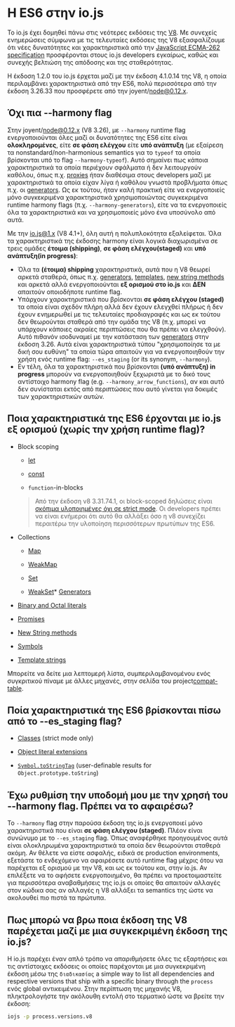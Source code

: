 # H ES6 στην io.js

To io.js έχει δομηθεί πάνω στις νεότερες εκδόσεις της [V8](https://code.google.com/p/v8/). Με συνεχείς ενημερώσεις σύμφωνα με τις τελευταίες εκδόσεις της V8 εξασφαλίζουμε ότι νέες δυνατότητες και χαρακτηριστικά από την [JavaScript ECMA-262 specification](http://www.ecma-international.org/publications/standards/Ecma-262.htm) προσφέρονται στους io.js developers εγκαίρως, καθώς και συνεχής βελτιώση της απόδοσης και της σταθερότητας.

Η έκδοση 1.2.0 του io.js έρχεται μαζί με την έκδοση 4.1.0.14 της V8, η οποία περιλαμβάνει χαρακτηριστικά από την ES6, πολύ περισσότερα από την έκδοση 3.26.33 που προσφέρετε από την joyent/node@0.12.x.

## Όχι πια --harmony flag

Στην joyent/node@0.12.x (V8 3.26), με `--harmony` runtime flag ενεργοποιούνται όλες μαζί οι δυνατότητες της ES6 είτε είναι **ολοκληρομένες**, είτε **σε φάση ελέγχου** είτε **υπό ανάπτυξη** (με εξαίρεση τα nonstandard/non-harmonious semantics για το `typeof` τα οποία βρίσκονται υπό το flag `--harmony-typeof`). Αυτό σημαίνει πως κάποια χαρακτηριστικά τα οποία περιέχουν σφάλματα ή δεν λειτουργούν καθόλου, όπως π.χ. [proxies](https://developer.mozilla.org/en-US/docs/Web/JavaScript/Reference/Global_Objects/Proxy) ήταν διαθέσιμα στους developers μαζί με χαρακτηριστικά τα οποία είχαν λίγα ή καθόλου γνωστά προβλήματα όπως π.χ. οι [generators](https://developer.mozilla.org/en-US/docs/Web/JavaScript/Reference/Statements/function*). Ως εκ τούτου, ήταν καλή πρακτική είτε να ενεργοποιείς μόνο συγκεκριμένα χαρακτηριστικά χρησιμοποιώντας συγκεκριμένα runtime harmony flags (π.χ. `--harmony-generators`), είτε να τα ενεργοποιείς όλα τα χαρακτηριστικά και να χρησιμοποιείς μόνο ένα υποσύνολο από αυτά.

Με την io.js@1.x (V8 4.1+), όλη αυτή η πολυπλοκότητα εξαλείφεται. Όλα τα χαρακτηριστικά της έκδοσης harmony είναι λογικά διαχωρισμένα σε τρεις ομάδες **έτοιμα (shipping)**, **σε φάση ελέγχου(staged)** και **υπό ανάπτυξη(in progress)**:

*   Όλα τα **(έτοιμα) shipping** χαρακτηριστικά, αυτά που η V8 θεωρεί αρκετά σταθερά, όπως π.χ. [generators](https://developer.mozilla.org/en-US/docs/Web/JavaScript/Reference/Statements/function*), [templates](https://developer.mozilla.org/en-US/docs/Web/JavaScript/Reference/template_strings), [new string methods](https://developer.mozilla.org/en-US/docs/Web/JavaScript/New_in_JavaScript/ECMAScript_6_support_in_Mozilla#Additions_to_the_String_object) και αρκετά αλλά ενεργοποιούνται **εξ ορισμού στο io.js** και **ΔΕΝ** απαιτούν οποιοδήποτε runtime flag.
*   Υπάρχουν χαρακτηριστικά που βρίσκονται **σε φάση ελέγχου (staged)** τα οποία είναι σχεδόν πλήρη αλλά δεν έχουν ελεγχθεί πλήρως ή δεν έχουν ενημερωθεί με τις τελευταίες προδιαγραφές και ως εκ τούτου δεν θεωρούνται σταθερά από την ομάδα της V8 (π.χ. μπορεί να υπάρχουν κάποιες ακραίες περιπτώσεις που θα πρέπει να ελεγχθούν). Αυτό πιθανόν ισοδυναμεί με την κατάσταση των [generators](https://developer.mozilla.org/en-US/docs/Web/JavaScript/Reference/Statements/function*) στην έκδοση 3.26. Αυτά είναι χαρακτηριστικά τύπου "χρησιμοποίησε τα με δική σου ευθύνη" τα οποία τώρα απαιτούν για να ενεργοποιηθούν την χρήση ενός runtime flag: `--es_staging` (or its synonym, `--harmony`).
*   Εν τέλη, όλα τα χαρακτηριστικά που βρίσκονται **(υπό ανάπτυξη) in progress** μπορούν να ενεργοποιηθούν ξεχωριστά με το δικό τους  αντίστοιχο harmony flag (e.g. `--harmony_arrow_functions`), αν και αυτό δεν συνίσταται εκτός από περιπτώσεις που αυτό γίνεται για δοκιμές των χαρακτηριστικών αυτών.

## Ποια χαρακτηριστικά της ES6 έρχονται με io.js εξ ορισμού (χωρίς την χρήση runtime flag)?


*   Block scoping

    *   [let](https://developer.mozilla.org/en-US/docs/Web/JavaScript/Reference/Statements/let)

    *   [const](https://developer.mozilla.org/en-US/docs/Web/JavaScript/Reference/Statements/const)

    *   `function`-in-blocks

    >Από την έκδοση v8 3.31.74.1, οι block-scoped δηλώσεις είναι [σκόπιμα υλοποιημένες όχι σε strict mode](https://groups.google.com/forum/#!topic/v8-users/3UXNCkAU8Es). Οι developers πρέπει να είναι ενήμεροι ότι αυτό θα αλλάξει όσο η v8 συνεχίζει περαιτέρω την υλοποίηση περισσότερων πρωτύπων της ES6.

*   Collections

    *   [Map](https://developer.mozilla.org/en-US/docs/Web/JavaScript/Reference/Global_Objects/Map)

    *   [WeakMap](https://developer.mozilla.org/en-US/docs/Web/JavaScript/Reference/Global_Objects/WeakMap)

    *   [Set](https://developer.mozilla.org/en-US/docs/Web/JavaScript/Reference/Global_Objects/Set)

    *   [WeakSet](https://developer.mozilla.org/en-US/docs/Web/JavaScript/Reference/Global_Objects/WeakSet)*   [Generators](https://developer.mozilla.org/en-US/docs/Web/JavaScript/Reference/Statements/function*)

*   [Binary and Octal literals](https://developer.mozilla.org/en-US/docs/Web/JavaScript/Reference/Lexical_grammar#Numeric_literals)

*   [Promises](https://developer.mozilla.org/en-US/docs/Web/JavaScript/Reference/Global_Objects/Promise)

*   [New String methods](https://developer.mozilla.org/en-US/docs/Web/JavaScript/New_in_JavaScript/ECMAScript_6_support_in_Mozilla#Additions_to_the_String_object)

*   [Symbols](https://developer.mozilla.org/en-US/docs/Web/JavaScript/Reference/Global_Objects/Symbol)

*   [Template strings](https://developer.mozilla.org/en-US/docs/Web/JavaScript/Reference/template_strings)

Μπορείτε να δείτε μια λεπτομερή λίστα, συμπεριλαμβανομένου ενός συγκριτικού πίναμε με άλλες μηχανές, στην σελίδα του project[compat-table](https://kangax.github.io/compat-table/es6/).

## Ποία χαρακτηριστικά της ES6 βρίσκονται πίσω από το --es_staging flag?

*   [Classes](https://github.com/lukehoban/es6features#classes) (strict mode only)
*   [Object literal extensions](https://github.com/lukehoban/es6features#enhanced-object-literals)

*   [`Symbol.toStringTag`](https://developer.mozilla.org/en-US/docs/Web/JavaScript/Reference/Global_Objects/Symbol) (user-definable results for `Object.prototype.toString`)

## Έχω ρυθμίση την υποδομή μου με την χρησή του --harmony flag. Πρέπει να το αφαιρέσω?

Το `--harmony` flag στην παρούσα έκδοση της io.js ενεργοποιεί μόνο χαρακτηριστικά που είναι **σε φάση ελέγχου (staged)**. Πλέον είναι συνώνυμο με το `--es_staging` flag. Όπως αναφέρθηκε προηγουμένος αυτά είναι ολοκληρωμένα χαρακτηριστικά τα οποία δεν θεωρούνται σταθερά ακόμη. Αν θέλετε να είστε ασφαλής, ειδικά σε production environments, εξετάστε το ενδεχόμενο να αφαιρέσετε αυτό runtime flag μέχρις ότου να παρέχεται εξ ορισμού με την V8, και ως εκ τούτου και, στην io.js. Αν επιλέξετε να το αφήσετε ενεργοποιημένο, θα πρέπει να προετοιμαστείτε για περισσότερα αναβαθμήσεις της io.js οι οποίες θα απαιτούν αλλαγές στον κώδικα σας αν αλλαγές η V8 αλλάξει τα semantics της ώστε να ακολουθεί πιο πιστά τα πρώτυπα.

## Πως μπορώ να βρω ποια έκδοση της V8 παρέχεται μαζί με μια συγκεκριμένη έκδοση της io.js?

Η io.js παρέχει έναν απλό τρόπο να απαριθμήσετε όλες τις εξαρτήσεις και τις αντίστοιχες εκδόσεις οι οποίες παρέχονται με μια συγκεκριμένη έκδοση μέσω της `διαδικασίας` a simple way to list all dependencies and respective versions that ship with a specific binary through the `process` ενός global αντικειμένου. Στην περίπτωση της μηχανής V8, πληκτρολογήστε την ακόλουθη εντολή στο τερματικό ώστε να βρείτε την έκδοση:

```sh
iojs -p process.versions.v8
```
